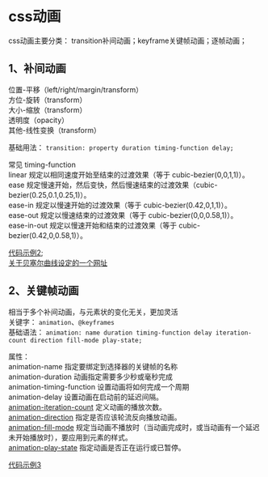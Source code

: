 # css动画

css动画主要分类：
transition补间动画；keyframe关键帧动画；逐帧动画；

## <div class='class01'>1、补间动画</div>            
位置-平移（left/right/margin/transform）      
方位-旋转（transform）        
大小-缩放（transform）        
透明度（opacity）        
其他-线性变换（transform）          

基础用法： `transition: property duration timing-function delay;`            

常见 timing-function      
linear	            规定以相同速度开始至结束的过渡效果（等于 cubic-bezier(0,0,1,1)）。            
ease	            规定慢速开始，然后变快，然后慢速结束的过渡效果（cubic-bezier(0.25,0.1,0.25,1)）。         
ease-in	            规定以慢速开始的过渡效果（等于 cubic-bezier(0.42,0,1,1)）。      
ease-out	        规定以慢速结束的过渡效果（等于 cubic-bezier(0,0,0.58,1)）。          
ease-in-out	        规定以慢速开始和结束的过渡效果（等于 cubic-bezier(0.42,0,0.58,1)）。            

[代码示例2](./demo/02-transition.html);         
[关于贝塞尔曲线设定的一个网址](http://web.chacuo.net/css3beziertool)


## <div class='class02'>2、关键帧动画</div>   
相当于多个补间动画，与元素状的变化无关，更加灵活        
关键字： `animation`、`@keyframes`       
基础语法： `animation: name duration timing-function delay iteration-count direction fill-mode play-state;`

属性：     
animation-name	                指定要绑定到选择器的关键帧的名称        
animation-duration	            动画指定需要多少秒或毫秒完成      
animation-timing-function	    设置动画将如何完成一个周期       
animation-delay	                设置动画在启动前的延迟间隔。      
[animation-iteration-count](http://www.runoob.com/cssref/css3-pr-animation-iteration-count.html)       定义动画的播放次数。      
[animation-direction](http://www.runoob.com/cssref/css3-pr-animation-direction.html)	            指定是否应该轮流反向播放动画。     
[animation-fill-mode](http://www.runoob.com/cssref/css3-pr-animation-fill-mode.html)	            规定当动画不播放时（当动画完成时，或当动画有一个延迟未开始播放时），要应用到元素的样式。            
[animation-play-state](http://www.runoob.com/cssref/css3-pr-animation-play-state.html)	        指定动画是否正在运行或已暂停。             

[代码示例3](./demo/03-keyframe.html)


